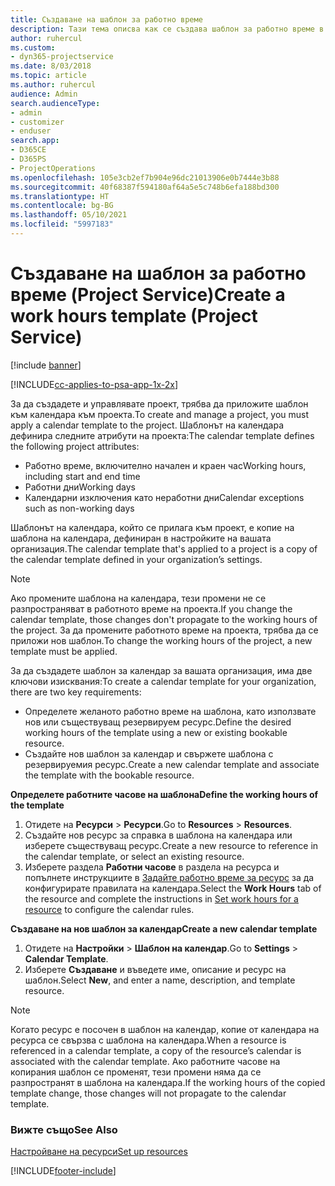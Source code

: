 ```yaml
---
title: Създаване на шаблон за работно време
description: Тази тема описва как се създава шаблон за работно време в Project Service.
author: ruhercul
ms.custom:
- dyn365-projectservice
ms.date: 8/03/2018
ms.topic: article
ms.author: ruhercul
audience: Admin
search.audienceType:
- admin
- customizer
- enduser
search.app:
- D365CE
- D365PS
- ProjectOperations
ms.openlocfilehash: 105e3cb2ef7b904e96dc21013906e0b7444e3b88
ms.sourcegitcommit: 40f68387f594180af64a5e5c748b6efa188bd300
ms.translationtype: HT
ms.contentlocale: bg-BG
ms.lasthandoff: 05/10/2021
ms.locfileid: "5997183"
---
```

# <a name="create-a-work-hours-template-project-service"></a><span data-ttu-id="3be9f-103">Създаване на шаблон за работно време (Project Service)</span><span class="sxs-lookup"><span data-stu-id="3be9f-103">Create a work hours template (Project Service)</span></span>

[!include [banner](../includes/psa-now-project-operations.md)]

[!INCLUDE[cc-applies-to-psa-app-1x-2x](../includes/cc-applies-to-psa-app-3x.md)]

<span data-ttu-id="3be9f-104">За да създадете и управлявате проект, трябва да приложите шаблон към календара към проекта.</span><span class="sxs-lookup"><span data-stu-id="3be9f-104">To create and manage a project, you must apply a calendar template to the project.</span></span> <span data-ttu-id="3be9f-105">Шаблонът на календара дефинира следните атрибути на проекта:</span><span class="sxs-lookup"><span data-stu-id="3be9f-105">The calendar template defines the following project attributes:</span></span>

- <span data-ttu-id="3be9f-106">Работно време, включително начален и краен час</span><span class="sxs-lookup"><span data-stu-id="3be9f-106">Working hours, including start and end time</span></span>
- <span data-ttu-id="3be9f-107">Работни дни</span><span class="sxs-lookup"><span data-stu-id="3be9f-107">Working days</span></span>
- <span data-ttu-id="3be9f-108">Календарни изключения като неработни дни</span><span class="sxs-lookup"><span data-stu-id="3be9f-108">Calendar exceptions such as non-working days</span></span>

<span data-ttu-id="3be9f-109">Шаблонът на календара, който се прилага към проект, е копие на шаблона на календара, дефиниран в настройките на вашата организация.</span><span class="sxs-lookup"><span data-stu-id="3be9f-109">The calendar template that's applied to a project is a copy of the calendar template defined in your organization’s settings.</span></span>

> [!NOTE]
> <span data-ttu-id="3be9f-110">Ако промените шаблона на календара, тези промени не се разпространяват в работното време на проекта.</span><span class="sxs-lookup"><span data-stu-id="3be9f-110">If you change the calendar template, those changes don't propagate to the working hours of the project.</span></span> <span data-ttu-id="3be9f-111">За да промените работното време на проекта, трябва да се приложи нов шаблон.</span><span class="sxs-lookup"><span data-stu-id="3be9f-111">To change the working hours of the project, a new template must be applied.</span></span>

<span data-ttu-id="3be9f-112">За да създадете шаблон за календар за вашата организация, има две ключови изисквания:</span><span class="sxs-lookup"><span data-stu-id="3be9f-112">To create a calendar template for your organization, there are two key requirements:</span></span>

- <span data-ttu-id="3be9f-113">Определете желаното работно време на шаблона, като използвате нов или съществуващ резервируем ресурс.</span><span class="sxs-lookup"><span data-stu-id="3be9f-113">Define the desired working hours of the template using a new or existing bookable resource.</span></span>
- <span data-ttu-id="3be9f-114">Създайте нов шаблон за календар и свържете шаблона с резервируемия ресурс.</span><span class="sxs-lookup"><span data-stu-id="3be9f-114">Create a new calendar template and associate the template with the bookable resource.</span></span>

<span data-ttu-id="3be9f-115">**Определете работните часове на шаблона**</span><span class="sxs-lookup"><span data-stu-id="3be9f-115">**Define the working hours of the template**</span></span>

1. <span data-ttu-id="3be9f-116">Отидете на **Ресурси** \> **Ресурси**.</span><span class="sxs-lookup"><span data-stu-id="3be9f-116">Go to **Resources** \> **Resources**.</span></span>
2. <span data-ttu-id="3be9f-117">Създайте нов ресурс за справка в шаблона на календара или изберете съществуващ ресурс.</span><span class="sxs-lookup"><span data-stu-id="3be9f-117">Create a new resource to reference in the calendar template, or select an existing resource.</span></span>
3. <span data-ttu-id="3be9f-118">Изберете раздела **Работни часове** в раздела на ресурса и попълнете инструкциите в [Задайте работно време за ресурс](/dynamics365/field-service/set-work-hours-resource.md) за да конфигурирате правилата на календара.</span><span class="sxs-lookup"><span data-stu-id="3be9f-118">Select the **Work Hours** tab of the resource and complete the instructions in [Set work hours for a resource](/dynamics365/field-service/set-work-hours-resource.md) to configure the calendar rules.</span></span>

<span data-ttu-id="3be9f-119">**Създаване на нов шаблон за календар**</span><span class="sxs-lookup"><span data-stu-id="3be9f-119">**Create a new calendar template**</span></span>

1. <span data-ttu-id="3be9f-120">Отидете на **Настройки** \> **Шаблон на календар**.</span><span class="sxs-lookup"><span data-stu-id="3be9f-120">Go to **Settings** \> **Calendar Template**.</span></span>
2. <span data-ttu-id="3be9f-121">Изберете **Създаване** и въведете име, описание и ресурс на шаблон.</span><span class="sxs-lookup"><span data-stu-id="3be9f-121">Select **New**, and enter a name, description, and template resource.</span></span>


> [!NOTE]
> <span data-ttu-id="3be9f-122">Когато ресурс е посочен в шаблон на календар, копие от календара на ресурса се свързва с шаблона на календара.</span><span class="sxs-lookup"><span data-stu-id="3be9f-122">When a resource is referenced in a calendar template, a copy of the resource’s calendar is associated with the calendar template.</span></span> <span data-ttu-id="3be9f-123">Ако работните часове на копирания шаблон се променят, тези промени няма да се разпространят в шаблона на календара.</span><span class="sxs-lookup"><span data-stu-id="3be9f-123">If the working hours of the copied template change, those changes will not propagate to the calendar template.</span></span>


### <a name="see-also"></a><span data-ttu-id="3be9f-124">Вижте също</span><span class="sxs-lookup"><span data-stu-id="3be9f-124">See Also</span></span>  
 [<span data-ttu-id="3be9f-125">Настройване на ресурси</span><span class="sxs-lookup"><span data-stu-id="3be9f-125">Set up resources</span></span>](../psa/set-up-resources.md)


[!INCLUDE[footer-include](../includes/footer-banner.md)]
